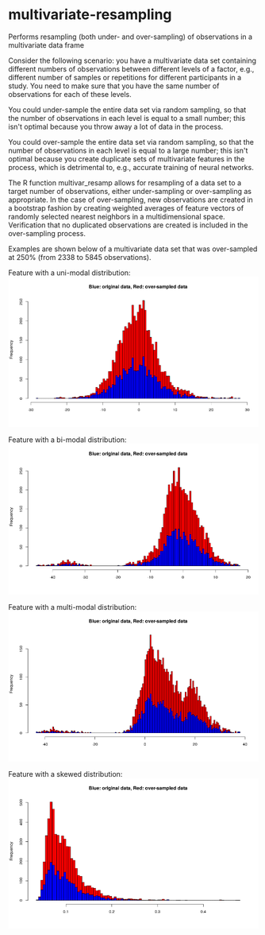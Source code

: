 # multivariate-resampling
Performs resampling (both under- and over-sampling) of observations in a multivariate data frame

Consider the following scenario: you have a multivariate data set containing different numbers of observations between different levels of a factor, e.g., different number of samples or repetitions for different participants in a study. You need to make sure that you have the same number of observations for each of these levels. 

You could under-sample the entire data set via random sampling, so that the number of observations in each level is equal to a small number; this isn't optimal because you throw away a lot of data in the process.

You could over-sample the entire data set via random sampling, so that the number of observations in each level is equal to a large number; this isn't optimal because you create duplicate sets of multivariate features in the process, which is detrimental to, e.g., accurate training of neural networks.

The R function multivar_resamp allows for resampling of a data set to a target number of observations, either under-sampling or over-sampling as appropriate. In the case of over-sampling, new observations are created in a bootstrap fashion by creating weighted averages of feature vectors of randomly selected nearest neighbors in a multidimensional space. Verification that no duplicated observations are created is included in the over-sampling process.


Examples are shown below of a multivariate data set that was over-sampled at 250% (from 2338 to 5845 observations).

Feature with a uni-modal distribution:
![unimodal](https://github.com/ChristopherCarignan/multivariate-resampling/blob/master/oversamp_unimodal.png)

Feature with a bi-modal distribution:
![bimodal](https://github.com/ChristopherCarignan/multivariate-resampling/blob/master/oversamp_bimodal.png)

Feature with a multi-modal distribution:
![multimodal](https://github.com/ChristopherCarignan/multivariate-resampling/blob/master/oversamp_multimodal.png)

Feature with a skewed distribution:
![skewed](https://github.com/ChristopherCarignan/multivariate-resampling/blob/master/oversamp_skewed.png)

